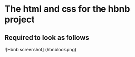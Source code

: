 # The html and css for the hbnb project
## Required to look as follows
![Hbnb screenshot] (hbnblook.png)
